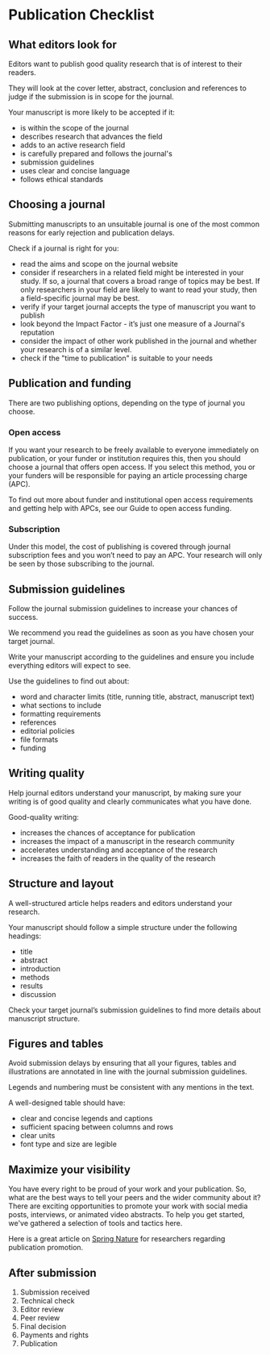 # Publication Checklist

## What editors look for

Editors want to publish good quality research that is of interest to their readers.

They will look at the cover letter, abstract, conclusion and references to judge if the submission is in scope for the journal.

Your manuscript is more likely to be accepted if it:

- is within the scope of the journal
- describes research that advances the field
- adds to an active research field
- is carefully prepared and follows the journal's 
- submission guidelines
- uses clear and concise language
- follows ethical standards

## Choosing a journal

Submitting manuscripts to an unsuitable journal is one of the most common reasons for early rejection and publication delays.

Check if a journal is right for you:

- read the aims and scope on the journal website
- consider if researchers in a related field might be interested in your study. If so, a journal that covers a broad range of topics may be best. If only researchers in your field are likely to want to read your study, then a field-specific journal may be best.
- verify if your target journal accepts the type of manuscript you want to publish
- look beyond the Impact Factor - it’s just one measure of a Journal's reputation
- consider the impact of other work published in the journal and whether your research is of a similar level.
- check if the "time to publication" is suitable to your needs

## Publication and funding

There are two publishing options, depending on the type of journal you choose.

### Open access

If you want your research to be freely available to everyone immediately on publication, or your funder or institution requires this, then you should choose a journal that offers open access. If you select this method, you or your funders will be responsible for paying an article processing charge (APC).

To find out more about funder and institutional open access requirements and getting help with APCs, see our Guide to open access funding.

### Subscription

Under this model, the cost of publishing is covered through journal subscription fees and you won’t need to pay an APC. Your research will only be seen by those subscribing to the journal.

## Submission guidelines

Follow the journal submission guidelines to increase your chances of success.

We recommend you read the guidelines as soon as you have chosen your target journal.

Write your manuscript according to the guidelines and ensure you include everything editors will expect to see.

Use the guidelines to find out about:

- word and character limits (title, running title, abstract, manuscript text)
- what sections to include
- formatting requirements
- references
- editorial policies
- file formats
- funding

## Writing quality

Help journal editors understand your manuscript, by making sure your writing is of good quality and clearly communicates what you have done.

Good-quality writing:

- increases the chances of acceptance for publication
- increases the impact of a manuscript in the research community
- accelerates understanding and acceptance of the research
- increases the faith of readers in the quality of the research

## Structure and layout

A well-structured article helps readers and editors understand your research.

Your manuscript should follow a simple structure under the following headings:

- title
- abstract
- introduction
- methods
- results
- discussion

Check your target journal’s submission guidelines to find more details about manuscript structure.

## Figures and tables

Avoid submission delays by ensuring that all your figures, tables and illustrations are annotated in line with the journal submission guidelines.

Legends and numbering must be consistent with any mentions in the text.

A well-designed table should have:

- clear and concise legends and captions
- sufficient spacing between columns and rows
- clear units
- font type and size are legible

## Maximize your visibility

You have every right to be proud of your work and your publication. So, what are the best ways to tell your peers and the wider community about it? There are exciting opportunities to promote your work with social media posts, interviews, or animated video abstracts. To help you get started, we've gathered a selection of tools and tactics here.

Here is a great article on <a href="https://www.springernature.com/gp/researchers/publication-promotion">Spring Nature</a> for researchers regarding publication promotion.

## After submission

1. Submission received
2. Technical check
3. Editor review
4. Peer review
5. Final decision
6. Payments and rights
7. Publication